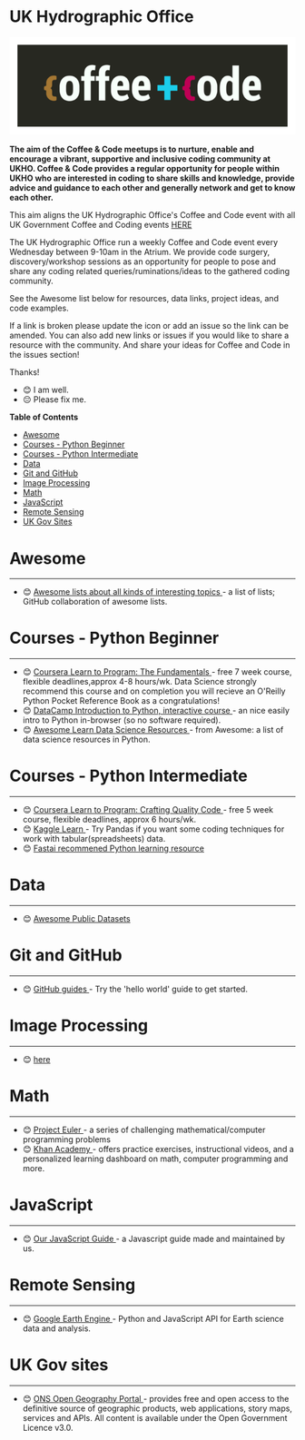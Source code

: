 # UK Hydrographic Office

![Coffee and Code Logo](coffee-and-code-tiny.png)


**The aim of the Coffee & Code meetups is to nurture, enable and encourage a vibrant, supportive and inclusive coding community at UKHO. Coffee & Code provides a regular opportunity for people within UKHO who are interested in coding to share skills and knowledge, provide advice and guidance to each other and generally network and get to know each other.**

This aim aligns the UK Hydrographic Office's Coffee and Code event with all UK Government Coffee and Coding events [HERE](https://ukgovdatascience.github.io/rap-website/resource-coffee-and-coding.html)

The UK Hydrographic Office run a weekly Coffee and Code event every Wednesday between 9-10am in the Atrium. We provide code surgery, discovery/workshop sessions as an opportunity for people to pose and share any coding related queries/ruminations/ideas to the gathered coding community.

See the Awesome list below for resources, data links, project ideas, and code examples. 

If a link is broken please update the icon or add an issue so the link can be amended. 
You can also add new links or issues if you would like to share a resource with the community.
And share your ideas for Coffee and Code in the issues section!

Thanks!

* :blush: I am well.
* :pensive: Please fix me.

**Table of Contents**
* [Awesome](#awesome)
* [Courses - Python Beginner](#courses%20-%20python%20beginner)
* [Courses - Python Intermediate](#courses%20-%20python%20intermediate)
* [Data](#data)
* [Git and GitHub](#git%20and%20github)
* [Image Processing](#image%20processing)
* [Math](#math)
* [JavaScript](#javascript)
* [Remote Sensing](#remote%20sensing)
* [UK Gov Sites](#uk%20%20gov%20sites)


# Awesome
-------------
* :blush: [Awesome lists about all kinds of interesting topics ](https://github.com/sindresorhus/awesome) - a list of lists; GitHub collaboration of awesome lists. 

# Courses - Python Beginner
-------------

* :blush: [Coursera Learn to Program: The Fundamentals ](https://www.coursera.org/learn/learn-to-program) - free 7 week course, flexible deadlines,approx 4-8 hours/wk. Data Science strongly recommend this course and on completion you will recieve an O'Reilly Python Pocket Reference Book as a congratulations! 
* :blush: [DataCamp Introduction to Python, interactive course ](https://www.datacamp.com/courses/intro-to-python-for-data-science) - an nice easily intro to Python in-browser (so no software required).
* :blush: [Awesome Learn Data Science Resources ](https://github.com/siboehm/awesome-learn-datascience#readme) - from Awesome: a list of data science resources in Python. 

# Courses - Python Intermediate
--------------

* :blush: [Coursera Learn to Program: Crafting Quality Code ](https://www.coursera.org/learn/program-code) - free 5 week course, flexible deadlines, approx 6 hours/wk. 
* :blush: [Kaggle Learn ](https://www.kaggle.com/learn/overview) - Try Pandas if you want some coding techniques for work with tabular(spreadsheets) data. 
* :blush: [Fastai recommened Python learning resource ](https://forums.fast.ai/t/recommended-python-learning-resources/26888)

# Data
------------

* :blush: [Awesome Public Datasets ](https://github.com/awesomedata/awesome-public-datasets)


# Git and GitHub
---------------
* :blush: [GitHub guides ](https://guides.github.com/) - Try the 'hello world' guide to get started.


# Image Processing
-----------------
* :blush: [here ](https://github.com/scikit-image/skimage-tutorials)


# Math
------------
* :blush: [Project Euler ](https://projecteuler.net/) - a series of challenging mathematical/computer programming problems
* :blush: [Khan Academy ](https://www.khanacademy.org/) - offers practice exercises, instructional videos, and a personalized learning dashboard on math, computer programming and more. 

# JavaScript
------------
* :blush: [Our JavaScript Guide ](javascript-guide.md/) - a Javascript guide made and maintained by us.


# Remote Sensing
------------

* :blush: [Google Earth Engine ](https://earthengine.google.com/) - Python and JavaScript API for Earth science data and analysis.

# UK Gov sites
------------

* :blush: [ONS Open Geography Portal ](https://geoportal.statistics.gov.uk/) - provides free and open access to the definitive source of geographic products, web applications, story maps, services and APIs. All content is available under the Open Government Licence v3.0.

